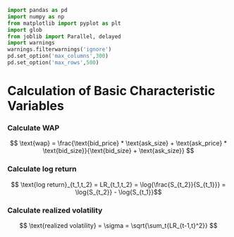 ```python
import pandas as pd
import numpy as np
from matplotlib import pyplot as plt
import glob
from joblib import Parallel, delayed
import warnings
warnings.filterwarnings('ignore')
pd.set_option('max_columns',300)
pd.set_option('max_rows',500)
```

# Calculation of Basic Characteristic Variables
### Calculate WAP
$$ \text{wap} = \frac{\text{bid_price} * \text{ask_size} + \text{ask_price} * \text{bid_size}}{\text{bid_size} + \text{ask_size}} $$
### Calculate log return
$$ \text{log return}_{t_1,t_2} = LR_{t_1,t_2} = \log{\frac{S_{t_2}}{S_{t_1}}}  = \log{S_{t_2}} - \log{S_{t_1}}$$ 
### Calculate realized volatility
$$ \text{realized volatility} = \sigma = \sqrt{\sum_t{LR_{t-1,t}^2}} $$

